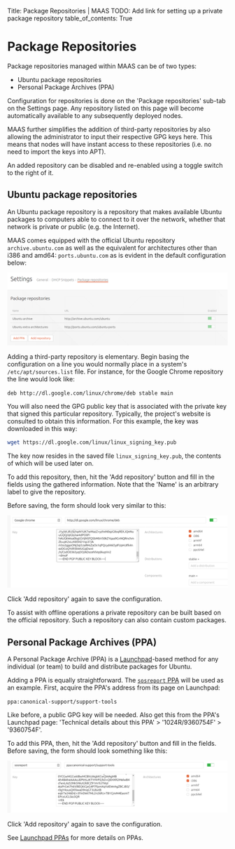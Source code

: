 Title: Package Repositories | MAAS
TODO:  Add link for setting up a private package repository
table_of_contents: True


# Package Repositories

Package repositories managed within MAAS can be of two types:

- Ubuntu package repositories
- Personal Package Archives (PPA)

Configuration for repositories is done on the 'Package repositories' sub-tab on
the Settings page. Any repository listed on this page will become automatically
available to any subsequently deployed nodes.

MAAS further simplifies the addition of third-party repositories by also
allowing the administrator to input their respective GPG keys here. This means
that nodes will have instant access to these repositories (i.e. no need to
import the keys into APT).

An added repository can be disabled and re-enabled using a toggle switch to the
right of it.


## Ubuntu package repositories

An Ubuntu package repository is a repository that makes available Ubuntu
packages to computers able to connect to it over the network, whether that
network is private or public (e.g. the Internet).

MAAS comes equipped with the official Ubuntu repository `archive.ubuntu.com` as
well as the equivalent for architectures other than i386 and amd64:
`ports.ubuntu.com` as is evident in the default configuration below:

![default repositories config](../media/manage-repos__default-config.png)

Adding a third-party repository is elementary. Begin basing the configuration
on a line you would normally place in a system's `/etc/apt/sources.list` file.
For instance, for the Google Chrome repository the line would look like:

`deb http://dl.google.com/linux/chrome/deb stable main`

You will also need the GPG public key that is associated with the private key
that signed this particular repository. Typically, the project's website is
consulted to obtain this information. For this example, the key was downloaded
in this way:

```bash
wget https://dl.google.com/linux/linux_signing_key.pub
```

The key now resides in the saved file `linux_signing_key.pub`, the contents of
which will be used later on.

To add this repository, then, hit the 'Add repository' button and fill in the
fields using the gathered information. Note that the 'Name' is an arbitrary
label to give the repository.

Before saving, the form should look very similar to this:

![3rd-party repository config](../media/manage-repos__add-repo.png)

Click 'Add repository' again to save the configuration.

To assist with offline operations a private repository can be built based on the
official repository. Such a repository can also contain custom packages.


## Personal Package Archives (PPA)

A Personal Package Archive (PPA) is a [Launchpad](https://launchpad.net)-based
method for any individual (or team) to build and distribute packages for
Ubuntu.

Adding a PPA is equally straightforward. The
[`sosreport` PPA](https://launchpad.net/~canonical-support/+archive/ubuntu/support-tools)
will be used as an example. First, acquire the PPA's address from its page on
Launchpad:

`ppa:canonical-support/support-tools`

Like before, a public GPG key will be needed. Also get this from the PPA's
Launchpad page: 'Technical details about this PPA' > '1024R/9360754F' >
'9360754F'.

To add this PPA, then, hit the 'Add repository' button and fill in the
fields. Before saving, the form should look something like this:

![PPA repository config](../media/manage-repos__add-ppa.png)

Click 'Add repository' again to save the configuration.

See [Launchpad PPAs](https://help.launchpad.net/Packaging/PPA) for more details
on PPAs.
